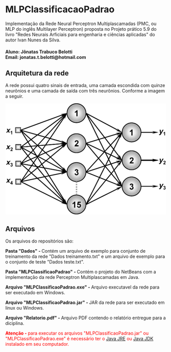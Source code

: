 <h1>MLPClassificacaoPadrao</h1>
<p>Implementação da Rede Neural Perceptron Multiplascamadas (PMC, ou MLP do inglês Multilayer Perceptron) proposta no Projeto prático 5.9 do livro "Redes Neurais Arficiais para engenharia e ciências aplicadas" do autor Ivan Nunes da Silva.</p>

<h4>
Aluno: Jônatas Trabuco Belotti<br>
Email: jonatas.t.belotti@hotmail.com
</h4>

<h2>Arquitetura da rede</h2>
<p>A rede possui quatro sinais de entrada, uma camada escondida com quinze neurônios e uma camada de saída com três neurônios. Conforme a imagem a seguir.</p>

![Alt text](./arquiteturaRedeEstudoCaso.jpg)

<h2>Arquivos</h2>
<p>Os arquivos do repositórios são:</p>
<p><b>Pasta "Dados" - </b> Contém um arquivo de exemplo para conjunto de treinamento da rede "Dados treinamento.txt" e um arquivo de exemplo para o conjunto de teste "Dados teste.txt".</p>
<p><b>Pasta "MLPClassificaoPadrao" - </b> Contém o projeto do NetBeans com a implementação da rede Perceptron Multiplascamadas em Java.</p>
<p><b>Arquivo "MLPClassificaoPadrao.exe" - </b> Arquivo executavel da rede para ser executado em Windows.</p>
<p><b>Arquivo "MLPClassificaoPadrao.jar" - </b> JAR da rede para ser executado em linux ou Windows.</p>
<p><b>Arquivo "Relatorio.pdf" - </b> Arquivo PDF contendo o relatório entregue para a diciplina.</p>

<p style="color: red"><b>Atenção - </b> para executar os arquivos "MLPClassificaoPadrao.jar" ou "MLPClassificaoPadrao.exe" é necessário ter o <a target="_blank" href="https://www.java.com/pt_BR/download/">Java JRE</a> ou <a target="_blank" href="http://www.oracle.com/technetwork/pt/java/javase/downloads/index.html">Java JDK</a> instalado em seu computador.</p>